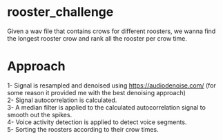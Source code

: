 # rooster_challenge
Given a wav file that contains crows for different roosters, we wanna find the longest rooster crow and rank all the rooster per crow time. 

# Approach
1- Signal is resampled and denoised using https://audiodenoise.com/ (for some reason it provided me with the best denoising approach)   
2- Signal autocorrelation is calculated.   
3- A median filter is applied to the calculated autocorrelation signal to smooth out the spikes.   
4- Voice activity detection is applied to detect voice segments.   
5- Sorting the roosters according to their crow times.   

